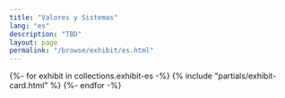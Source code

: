 ```yaml
---
title: "Valores y Sistemas"
lang: "es"
description: "TBD"
layout: page
permalink: "/browse/exhibit/es.html"
---
```


<div class="grid xl:grid-cols-4 lg:grid-cols-3 sm:grid-cols-2 grid-cols-1 sm:gap-8 gap-4 not-prose">
  {%- for exhibit in collections.exhibit-es -%}
    {% include "partials/exhibit-card.html" %}
  {%- endfor -%}
</div>
